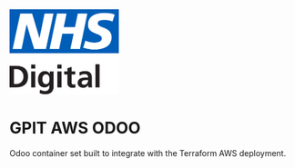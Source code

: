 <img src="./.assets/nhs-digital-logo.svg" height="150px">

# GPIT AWS ODOO

Odoo container set built to integrate with the Terraform AWS deployment.

